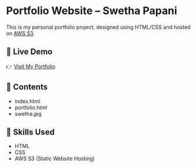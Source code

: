 # Portfolio Website – Swetha Papani

This is my personal portfolio project, designed using HTML/CSS and hosted on [AWS S3](http://swetha-portfolio-2025.s3-website-ap-south-1.amazonaws.com).

## 🔗 Live Demo
👉 [Visit My Portfolio](http://swetha-portfolio-2025.s3-website-ap-south-1.amazonaws.com)

## 📁 Contents
- index.html
- portfolio.html
- swetha.jpg

## 📌 Skills Used
- HTML
- CSS
- AWS S3 (Static Website Hosting)
